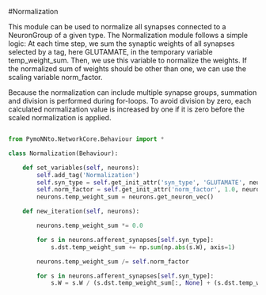 #Normalization

This module can be used to normalize all synapses connected to a NeuronGroup of a given type.
The Normalization module follows a simple logic:
At each time step, we sum the synaptic weights of all synapses selected by a tag, here GLUTAMATE, in the temporary variable temp_weight_sum.
Then, we use this variable to normalize the weights.
If the normalized sum of weights should be other than one, we can use the scaling variable norm_factor.

Because the normalization can include multiple synapse groups, summation and division is performed during for-loops.
To avoid division by zero, each calculated normalization value is increased by one if it is zero before the scaled normalization is applied.

```python
from PymoNNto.NetworkCore.Behaviour import *

class Normalization(Behaviour):

    def set_variables(self, neurons):
        self.add_tag('Normalization')
        self.syn_type = self.get_init_attr('syn_type', 'GLUTAMATE', neurons)
        self.norm_factor = self.get_init_attr('norm_factor', 1.0, neurons)
        neurons.temp_weight_sum = neurons.get_neuron_vec()

    def new_iteration(self, neurons):

        neurons.temp_weight_sum *= 0.0

        for s in neurons.afferent_synapses[self.syn_type]:
            s.dst.temp_weight_sum += np.sum(np.abs(s.W), axis=1)

        neurons.temp_weight_sum /= self.norm_factor

        for s in neurons.afferent_synapses[self.syn_type]:
            s.W = s.W / (s.dst.temp_weight_sum[:, None] + (s.dst.temp_weight_sum[:, None] == 0))
```
